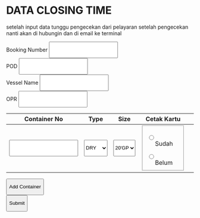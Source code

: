 
<html lang="en">
<head>
  <meta charset="UTF-8">
  <meta name="viewport" content="width=device-width, initial-scale=1.0">
  <title>DATA CLOSING TIME</title>
  <script src="https://cdn.tailwindcss.com"></script>
  <style>
    .hidden { display: none !important; } /* Added !important for robustness */
    .sr-only { position: absolute; width: 1px; height: 1px; padding: 0; margin: -1px; overflow: hidden; clip: rect(0, 0, 0, 0); white-space: nowrap; border-width: 0; }
    .row-enter { animation: fadeIn 0.3s ease-in; }
    @keyframes fadeIn { from { opacity: 0; transform: translateY(-10px); } to { opacity: 1; transform: translateY(0); } }
    .radio-group label { cursor: pointer; touch-action: manipulation; }
    .radio-group input:checked + span { background-color: #3b82f6; color: white; }
    input, select, button { min-height: 44px; }
      @media (max-width: 640px) {
      .container-table-wrapper {
        display: block;
        overflow-x: auto; /* Memungkinkan scroll horizontal */
        -webkit-overflow-scrolling: touch; /* Scroll lebih smooth di iOS */
      }
      /* HAPUS atau KOMENTARI aturan untuk .container-row dan .container-cell yang membuatnya jadi kolom */
      /* .container-row { display: flex; flex-direction: column; gap: 8px; padding: 8px 0; } */
      /* .container-cell { width: 100%; padding: 4px; } */

      /* Pastikan th dan td tetap memiliki nowrap agar tidak wrap ke bawah */
      th, td {
        font-size: 12px; /* Atau sesuaikan */
        padding: 6px 8px; /* Sedikit lebih besar mungkin lebih baik untuk tap */
        white-space: nowrap; /* Sangat penting agar teks tidak wrap dan tabel bisa di-scroll */
      }
      /* Atur lebar minimum untuk kolom tertentu jika perlu agar tidak terlalu sempit */
      #container_table th:nth-child(1), #container_table td:nth-child(1) { min-width: 120px; } /* Contoh untuk Container No */
      #container_table th:nth-child(2), #container_table td:nth-child(2) { min-width: 100px; } /* Contoh untuk Type */
      #container_table th:nth-child(3), #container_table td:nth-child(3) { min-width: 80px;  } /* Contoh untuk Size */
      #container_table th:nth-child(4), #container_table td:nth-child(4) { min-width: 150px; } /* Contoh untuk Cetak Kartu, karena ada 2 radio */


      .add-button { width: 100%; margin-top: 8px; }
      select, input[type="text"] { font-size: 14px; width: 100%; box-sizing: border-box; /* Pastikan padding tidak menambah lebar */}

      /* Untuk radio button "Cetak Kartu" agar tetap rapi di dalam sel yang mungkin sempit */
      .radio-group {
        /* Biarkan flex-direction: column agar Sudah dan Belum tetap vertikal di dalam selnya,
           ATAU ubah ke flex-direction: row jika ingin mereka berdampingan (mungkin terlalu sempit) */
        flex-direction: column; /* Defaultnya sudah begini dari Tailwind, tapi bisa eksplisit */
        gap: 4px;
        align-items: flex-start; /* Rata kiri */
      }
      .radio-group label {
         min-width: 60px; /* Agar label "Sudah" / "Belum" tidak terpotong aneh */
      }
      .radio-group input:checked + span {
        padding: 0.25rem 0.5rem; /* Sedikit lebih kecil jika perlu */
      }
    }
    @media (max-width: 360px) {
      th, td { font-size: 11px; padding: 3px; }
      .container-cell { padding: 2px; }
    }
  </style>
</head>
<body class="bg-gray-100 font-sans">
  <div class="container mx-auto p-4 sm:p-6 max-w-4xl">
    <h1 class="text-2xl sm:text-3xl font-bold text-gray-800 mb-2">DATA CLOSING TIME</h1>
    <p class="text-sm text-gray-600 italic mb-6">setelah input data tunggu pengecekan dari pelayaran setelah pengecekan nanti akan di hubungin dan di email ke terminal</p>
    <form id="closing-form" onsubmit="handleSubmit(event)">
      <div class="bg-white p-4 sm:p-6 rounded-lg shadow-md mb-6">
        <div class="grid grid-cols-1 sm:grid-cols-2 gap-4">
          <div>
            <label for="booking_number_field" class="block text-sm font-medium text-gray-700">Booking Number</label>
            <input type="text" id="booking_number_field" name="booking_number" class="mt-1 block w-full p-3 border border-gray-300 rounded-md focus:ring-2 focus:ring-blue-500" autocomplete="off" required>
          </div>
          <div>
            <label for="pod_field" class="block text-sm font-medium text-gray-700">POD</label>
            <input type="text" id="pod_field" name="pod" class="mt-1 block w-full p-3 border border-gray-300 rounded-md focus:ring-2 focus:ring-blue-500" autocomplete="off" required>
          </div>
          <div>
            <label for="vessel_name_field" class="block text-sm font-medium text-gray-700">Vessel Name</label>
            <input type="text" id="vessel_name_field" name="vessel_name" class="mt-1 block w-full p-3 border border-gray-300 rounded-md focus:ring-2 focus:ring-blue-500" autocomplete="off" required>
          </div>
          <div>
            <label for="opr_field" class="block text-sm font-medium text-gray-700">OPR</label>
            <input type="text" id="opr_field" name="opr" class="mt-1 block w-full p-3 border border-gray-300 rounded-md focus:ring-2 focus:ring-blue-500" autocomplete="off" required>
          </div>
        </div>
      </div>
      <div class="bg-white rounded-lg shadow-md container-table-wrapper">
        <table class="w-full border-collapse" id="container_table">
          <thead>
            <tr class="bg-gray-200">
              <th scope="col" class="p-3 text-left text-sm font-semibold text-gray-700">Container No</th>
              <th scope="col" class="p-3 text-left text-sm font-semibold text-gray-700">Type</th>
              <th scope="col" class="p-3 text-left text-sm font-semibold text-gray-700">Size</th>
              <th scope="col" class="p-3 text-left text-sm font-semibold text-gray-700">Cetak Kartu</th>
              <th scope="col" class="p-3"><span class="sr-only">Actions</span></th>
            </tr>
          </thead>
          <tbody>
            <tr id="row_1" class="container-row">
              <td class="container-cell">
                <input type="text" name="container_number_1" class="w-full p-3 border border-gray-300 rounded-md focus:ring-2 focus:ring-blue-500" autocomplete="off" required>
              </td>
              <td class="container-cell">
                <select name="type_container_1" id="type_container_1" onchange="updateForm(1)" class="w-full p-3 border border-gray-300 rounded-md focus:ring-2 focus:ring-blue-500">
                  <option value="DRY">DRY</option>
                  <option value="DG">DG</option>
                  <option value="Reefer">Reefer</option>
                  <option value="MTY">MTY</option>
                </select>
              </td>
              <td class="container-cell">
                <select name="size_container_1" id="size_container_1" class="w-full p-3 border border-gray-300 rounded-md focus:ring-2 focus:ring-blue-500">
                  <option value="20'GP">20'GP</option>
                  <option value="40'HC">40'HC</option>
                  <option value="45'Ft">45'Ft</option>
                </select>
              </td>
              <td class="container-cell">
                <fieldset>
                    <legend class="sr-only">Cetak Kartu for container 1</legend>
                    <div class="radio-group flex flex-col gap-2">
                      <label class="flex items-center"><input type="radio" name="cetak_kartu_1" value="sudah" class="mr-2 h-5 w-5"><span class="p-2 rounded-md">Sudah</span></label>
                      <label class="flex items-center"><input type="radio" name="cetak_kartu_1" value="belum" class="mr-2 h-5 w-5"><span class="p-2 rounded-md">Belum</span></label>
                    </div>
                </fieldset>
              </td>
              <td class="container-cell">
                <button type="button" onclick="removeRow(1)" class="remove-row-button text-red-500 hover:text-red-700 active:text-red-800 hidden">Remove</button>
              </td>
            </tr>
            <tr id="reefer_fields_1" class="hidden">
              <td colspan="5" class="p-3 bg-gray-50">
                <label class="block text-sm font-medium text-gray-700">Set Temp</label>
                <input type="text" name="set_temp_1" placeholder="e.g., -18°C" class="w-full p-3 border border-gray-300 rounded-md focus:ring-2 focus:ring-blue-500" autocomplete="off">
              </td>
            </tr>
            <tr id="dg_fields_1" class="hidden">
              <td colspan="5" class="p-3 bg-gray-50">
                <div class="flex flex-col sm:flex-row gap-4">
                  <div class="flex-1">
                    <label class="block text-sm font-medium text-gray-700">IMO</label>
                    <input type="text" name="imo_1" placeholder="e.g., 3" inputmode="numeric" class="w-full p-3 border border-gray-300 rounded-md focus:ring-2 focus:ring-blue-500" autocomplete="off">
                  </div>
                  <div class="flex-1">
                    <label class="block text-sm font-medium text-gray-700">UNNO</label>
                    <input type="text" name="unno_1" placeholder="e.g., 1234" inputmode="numeric" class="w-full p-3 border border-gray-300 rounded-md focus:ring-2 focus:ring-blue-500" autocomplete="off">
                  </div>
                </div>
              </td>
            </tr>
          </tbody>
        </table>
        <button type="button" id="add_container_button" onclick="addRow()" class="add-button bg-blue-500 text-white p-3 rounded-md hover:bg-blue-600 active:bg-blue-700 transition w-full mt-2">Add Container</button>
      </div>
      <button type="submit" class="mt-6 w-full bg-green-500 text-white p-3 rounded-md hover:bg-green-600 active:bg-green-700 transition text-lg">Submit</button>
    </form>
  </div>
  <script>
    let nextRowId = 1; // Used to generate unique IDs for new rows

    function updateForm(rowIndex) {
      const typeSelect = document.getElementById(`type_container_${rowIndex}`);
      if (!typeSelect) return; // Row might have been removed
      const type = typeSelect.value;
      
      const sizeSelect = document.getElementById(`size_container_${rowIndex}`);
      const reeferFields = document.getElementById(`reefer_fields_${rowIndex}`);
      const dgFields = document.getElementById(`dg_fields_${rowIndex}`);

      const setTempInput = document.querySelector(`input[name="set_temp_${rowIndex}"]`);
      const imoInput = document.querySelector(`input[name="imo_${rowIndex}"]`);
      const unnoInput = document.querySelector(`input[name="unno_${rowIndex}"]`);

      // Reset conditional required attributes
      if (setTempInput) setTempInput.required = false;
      if (imoInput) imoInput.required = false;
      if (unnoInput) unnoInput.required = false;

      // Clear current options
      if (sizeSelect) sizeSelect.innerHTML = '';

      if (type === 'Reefer') {
        if (sizeSelect) {
          sizeSelect.innerHTML = `
            <option value="20'RF">20'RF</option>
            <option value="40'RH">40'RH</option>
          `;
        }
        if (reeferFields) reeferFields.classList.remove('hidden');
        if (dgFields) dgFields.classList.add('hidden');
        if (setTempInput) setTempInput.required = true;

      } else {
        if (sizeSelect) {
          sizeSelect.innerHTML = `
            <option value="20'GP">20'GP</option>
            <option value="40'HC">40'HC</option>
            <option value="45'Ft">45'Ft</option>
          `;
        }
        if (reeferFields) reeferFields.classList.add('hidden');
        
        if (type === 'DG') {
          if (dgFields) dgFields.classList.remove('hidden');
          if (imoInput) imoInput.required = true;
          if (unnoInput) unnoInput.required = true;
        } else {
          if (dgFields) dgFields.classList.add('hidden');
        }
      }
    }

    function updateRemoveButtonVisibility() {
      const tableBody = document.getElementById('container_table').getElementsByTagName('tbody')[0];
      const allMainRows = tableBody.querySelectorAll('tr.container-row');
      allMainRows.forEach(row => {
        const removeBtn = row.querySelector('.remove-row-button');
        if (removeBtn) {
          if (allMainRows.length > 1) {
            removeBtn.classList.remove('hidden');
          } else {
            removeBtn.classList.add('hidden');
          }
        }
      });
    }

    function addRow() {
      nextRowId++;
      const table = document.getElementById('container_table').getElementsByTagName('tbody')[0];
      
      const newRow = document.createElement('tr');
      newRow.id = `row_${nextRowId}`;
      newRow.classList.add('row-enter', 'container-row');
      newRow.innerHTML = `
        <td class="container-cell">
          <input type="text" name="container_number_${nextRowId}" class="w-full p-3 border border-gray-300 rounded-md focus:ring-2 focus:ring-blue-500" autocomplete="off" required>
        </td>
        <td class="container-cell">
          <select name="type_container_${nextRowId}" id="type_container_${nextRowId}" onchange="updateForm(${nextRowId})" class="w-full p-3 border border-gray-300 rounded-md focus:ring-2 focus:ring-blue-500">
            <option value="DRY">DRY</option>
            <option value="DG">DG</option>
            <option value="Reefer">Reefer</option>
            <option value="MTY">MTY</option>
          </select>
        </td>
        <td class="container-cell">
          <select name="size_container_${nextRowId}" id="size_container_${nextRowId}" class="w-full p-3 border border-gray-300 rounded-md focus:ring-2 focus:ring-blue-500">
            <option value="20'GP">20'GP</option>
            <option value="40'HC">40'HC</option>
            <option value="45'Ft">45'Ft</option>
          </select>
        </td>
        <td class="container-cell">
          <fieldset>
            <legend class="sr-only">Cetak Kartu for container ${nextRowId}</legend>
            <div class="radio-group flex flex-col gap-2">
              <label class="flex items-center"><input type="radio" name="cetak_kartu_${nextRowId}" value="sudah" class="mr-2 h-5 w-5"><span class="p-2 rounded-md">Sudah</span></label>
              <label class="flex items-center"><input type="radio" name="cetak_kartu_${nextRowId}" value="belum" class="mr-2 h-5 w-5"><span class="p-2 rounded-md">Belum</span></label>
            </div>
          </fieldset>
        </td>
        <td class="container-cell">
          <button type="button" onclick="removeRow(${nextRowId})" class="remove-row-button text-red-500 hover:text-red-700 active:text-red-800">Remove</button>
        </td>
      `;
      table.appendChild(newRow);

      const reeferRow = document.createElement('tr');
      reeferRow.id = `reefer_fields_${nextRowId}`;
      reeferRow.classList.add('hidden');
      reeferRow.innerHTML = `
        <td colspan="5" class="p-3 bg-gray-50">
          <label class="block text-sm font-medium text-gray-700">Set Temp</label>
          <input type="text" name="set_temp_${nextRowId}" placeholder="e.g., -18°C" class="w-full p-3 border border-gray-300 rounded-md focus:ring-2 focus:ring-blue-500" autocomplete="off">
        </td>
      `;
      table.appendChild(reeferRow);

      const dgRow = document.createElement('tr');
      dgRow.id = `dg_fields_${nextRowId}`;
      dgRow.classList.add('hidden');
      dgRow.innerHTML = `
        <td colspan="5" class="p-3 bg-gray-50">
          <div class="flex flex-col sm:flex-row gap-4">
            <div class="flex-1">
              <label class="block text-sm font-medium text-gray-700">IMO</label>
              <input type="text" name="imo_${nextRowId}" placeholder="e.g., 3" inputmode="numeric" class="w-full p-3 border border-gray-300 rounded-md focus:ring-2 focus:ring-blue-500" autocomplete="off">
            </div>
            <div class="flex-1">
              <label class="block text-sm font-medium text-gray-700">UNNO</label>
              <input type="text" name="unno_${nextRowId}" placeholder="e.g., 1234" inputmode="numeric" class="w-full p-3 border border-gray-300 rounded-md focus:ring-2 focus:ring-blue-500" autocomplete="off">
            </div>
          </div>
        </td>
      `;
      table.appendChild(dgRow);

      updateForm(nextRowId);
      updateRemoveButtonVisibility();

      const firstInputNewRow = newRow.querySelector('input[type="text"], select');
      if (firstInputNewRow) {
          firstInputNewRow.focus();
      }
    }

    function removeRow(rowIndex) {
      const rowToRemove = document.getElementById(`row_${rowIndex}`);
      const reeferFieldsToRemove = document.getElementById(`reefer_fields_${rowIndex}`);
      const dgFieldsToRemove = document.getElementById(`dg_fields_${rowIndex}`);

      if (rowToRemove) rowToRemove.remove();
      if (reeferFieldsToRemove) reeferFieldsToRemove.remove();
      if (dgFieldsToRemove) dgFieldsToRemove.remove();
      
      updateRemoveButtonVisibility();
    }

    async function handleSubmit(event) {
      event.preventDefault();
      const form = document.getElementById('closing-form');
      if (!form.checkValidity()) {
        form.reportValidity();
        return;
      }

      const formData = new FormData(form);
      const data = {
        booking_number: formData.get('booking_number'),
        pod: formData.get('pod'),
        vessel_name: formData.get('vessel_name'),
        opr: formData.get('opr'),
        containers: []
      };

      const tableBody = document.getElementById('container_table').getElementsByTagName('tbody')[0];
      const containerRows = tableBody.querySelectorAll('tr.container-row');

      containerRows.forEach(row => {
        const rowIdSuffix = row.id.split('_')[1]; // e.g., "row_1" -> "1"
        const container = {
          container_number: formData.get(`container_number_${rowIdSuffix}`),
          type_container: formData.get(`type_container_${rowIdSuffix}`),
          size_container: formData.get(`size_container_${rowIdSuffix}`),
          cetak_kartu: formData.get(`cetak_kartu_${rowIdSuffix}`) || ''
        };
        if (container.type_container === 'Reefer') {
          container.set_temp = formData.get(`set_temp_${rowIdSuffix}`) || '';
        }
        if (container.type_container === 'DG') {
          container.imo = formData.get(`imo_${rowIdSuffix}`) || '';
          container.unno = formData.get(`unno_${rowIdSuffix}`) || '';
        }
        data.containers.push(container);
      });


      try {
        const response = await fetch('https://script.google.com/macros/s/AKfycbzY6UIYG9OrwF78KNT1iWkHmgepaVApP2lyoAbzk_qb6YGkLhR1NPpus3JJoyGXnnA4/exec', {
          method: 'POST',
          mode: 'no-cors', // Client-side cannot read the response from Google Apps Script with no-cors
          headers: { 
            // 'Content-Type': 'application/json' // Not needed for FormData directly to GAS, unless GAS is specifically expecting JSON
            // For 'no-cors' and sending to GAS, it's often easier to let the browser set Content-Type or use 'text/plain' for simple proxying.
            // However, since we are constructing a JSON object `data` and then stringifying it, application/json is correct.
            // If your GAS doPost(e) expects e.postData.contents as JSON string, this is correct.
             'Content-Type': 'application/json'
          },
          body: JSON.stringify(data) // Sending the manually constructed JSON
        });
        // With no-cors, we can't check response.ok or response.status
        alert('Permintaan pengiriman data telah dikirim. Harap tunggu konfirmasi melalui email.');
        form.reset();

        // Clean up rows, leaving only the first one
        const allMainRows = Array.from(tableBody.querySelectorAll('tr.container-row'));
        const allReeferRows = Array.from(tableBody.querySelectorAll('tr[id^="reefer_fields_"]'));
        const allDgRows = Array.from(tableBody.querySelectorAll('tr[id^="dg_fields_"]'));

        for (let i = allMainRows.length - 1; i > 0; i--) {
            allMainRows[i].remove();
        }
        allReeferRows.forEach(row => { if(row.id !== "reefer_fields_1") row.remove(); });
        allDgRows.forEach(row => { if(row.id !== "dg_fields_1") row.remove(); });
        
        // Reset the state for the first row
        nextRowId = 1; // Reset counter for new rows to start from _1 (first row is _1)
        updateForm(1); // Reset type/size/conditional fields for the first row
        // Ensure radio buttons for the first row are also reset (form.reset() should handle this)
        const firstRowRadios = document.querySelectorAll('input[name="cetak_kartu_1"]');
        firstRowRadios.forEach(radio => radio.checked = false);
        
        updateRemoveButtonVisibility(); // Hide remove button if only one row remains

      } catch (error) {
        console.error('Error submitting data:', error);
        alert('Gagal mengirim data: ' + error.message + '. Silakan coba lagi.');
      }
    }

    document.addEventListener('DOMContentLoaded', () => {
        updateForm(1); // Initialize form for the first row
        updateRemoveButtonVisibility(); // Initialize remove button visibility
    });
  </script>
</body>
</html>

